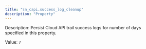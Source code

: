 ```yaml
---
title: "sn_capi.success_log_cleanup"
description: "Property"
---
```


Description: Persist Cloud API trail success logs for number of days specified in this property.

Value: `7`